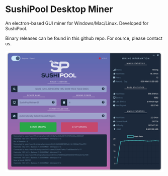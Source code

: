 # SushiPool Desktop Miner

An electron-based GUI miner for Windows/Mac/Linux.
Developed for SushiPool.

Binary releases can be found in this github repo. For source, please contact us.

![Preview](screenshot.PNG?raw=true "Preview")
